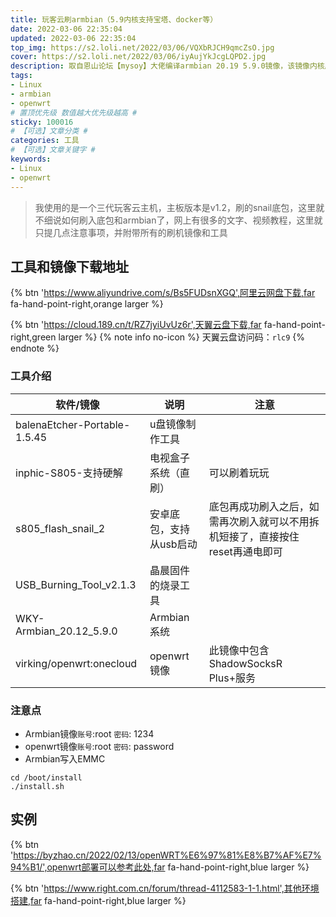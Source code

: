```yaml
---
title: 玩客云刷armbian（5.9内核支持宝塔、docker等）
date: 2022-03-06 22:35:04
updated: 2022-03-06 22:35:04
top_img: https://s2.loli.net/2022/03/06/VQXbRJCH9qmcZsO.jpg
cover: https://s2.loli.net/2022/03/06/iyAujYkJcgLQPD2.jpg
description: 取自恩山论坛【mysoy】大佬编译armbian 20.19 5.9.0镜像，该镜像内核版本较高可以完美支持docker，以docker安装openwrt为例
tags:
- Linux
- armbian  
- openwrt
# 置顶优先级 数值越大优先级越高 #
sticky: 100016
# 【可选】文章分类 #
categories: 工具
# 【可选】文章关键字 #
keywords:
- Linux
- openwrt
---
```


> 我使用的是一个三代玩客云主机，主板版本是v1.2，刷的snail底包，这里就不细说如何刷入底包和armbian了，网上有很多的文字、视频教程，这里就只提几点注意事项，并附带所有的刷机镜像和工具

## 工具和镜像下载地址
{% btn 'https://www.aliyundrive.com/s/Bs5FUDsnXGQ',阿里云网盘下载,far fa-hand-point-right,orange larger %}


{% btn 'https://cloud.189.cn/t/RZ7jyiUvUz6r',天翼云盘下载,far fa-hand-point-right,green larger %}
{% note info no-icon %}
天翼云盘访问码：`rlc9`
{% endnote %}

### 工具介绍

软件/镜像 | 说明 | 注意
---|---|----
balenaEtcher-Portable-1.5.45| u盘镜像制作工具 |  
inphic-S805-支持硬解| 电视盒子系统（直刷） |  可以刷着玩玩
s805_flash_snail_2| 安卓底包，支持从usb启动 |  底包再成功刷入之后，如需再次刷入就可以不用拆机短接了，直接按住reset再通电即可
USB_Burning_Tool_v2.1.3| 晶晨固件的烧录工具 |  
WKY-Armbian_20.12_5.9.0| Armbian系统 |
virking/openwrt:onecloud| openwrt镜像 |  此镜像中包含ShadowSocksR Plus+服务


### 注意点

- Armbian镜像`账号`:root  `密码`: 1234
- openwrt镜像`账号`:root  `密码`: password
- Armbian写入EMMC
```shell
cd /boot/install
./install.sh
```

## 实例

{% btn 'https://byzhao.cn/2022/02/13/openWRT%E6%97%81%E8%B7%AF%E7%94%B1/',openwrt部署可以参考此处,far fa-hand-point-right,blue larger %}


{% btn 'https://www.right.com.cn/forum/thread-4112583-1-1.html',其他环境搭建,far fa-hand-point-right,blue larger %}

